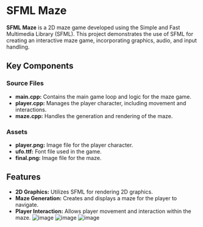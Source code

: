 # SFML Maze

**SFML Maze** is a 2D maze game developed using the Simple and Fast Multimedia Library (SFML). This project demonstrates the use of SFML for creating an interactive maze game, incorporating graphics, audio, and input handling.

## Key Components

### Source Files
- **main.cpp:** Contains the main game loop and logic for the maze game.
- **player.cpp:** Manages the player character, including movement and interactions.
- **maze.cpp:** Handles the generation and rendering of the maze.

### Assets
- **player.png:** Image file for the player character.
- **ufo.ttf:** Font file used in the game.
- **final.png:** Image file for the maze.

## Features

- **2D Graphics:** Utilizes SFML for rendering 2D graphics.
- **Maze Generation:** Creates and displays a maze for the player to navigate.
- **Player Interaction:** Allows player movement and interaction within the maze.
![image](https://github.com/khaled71612000/SFML-Maze/assets/59780800/7ffd3262-4590-41b8-aab1-0fbe2716134f)
![image](https://github.com/khaled71612000/SFML-Maze/assets/59780800/9f7660df-05de-43c8-bd8e-e1784569150c)
![image](https://github.com/khaled71612000/SFML-Maze/assets/59780800/1be1494a-53ed-4078-a024-d685356e5276)
